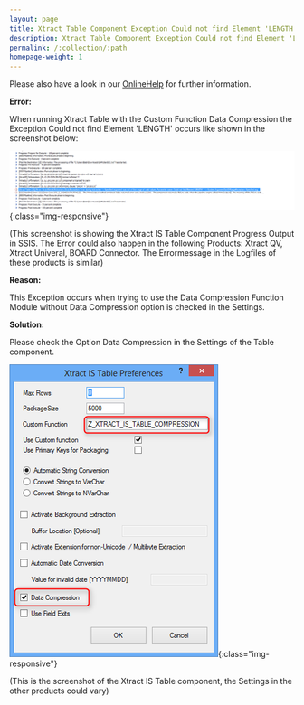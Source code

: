 ```yaml
---
layout: page
title: Xtract Table Component Exception Could not find Element 'LENGTH'
description: Xtract Table Component Exception Could not find Element 'LENGTH'
permalink: /:collection/:path
homepage-weight: 1
---
```


Please also have a look in our [OnlineHelp](https://help.theobald-software.com/en/) for further information.

**Error:**

When running Xtract Table with the Custom Function Data Compression the Exception Could not find Element 'LENGTH' occurs like shown in the screenshot below:

![couldnotfindlength-1](/img/contents/couldnotfindlength-1.png){:class="img-responsive"}

(This screenshot is showing the Xtract IS Table Component Progress Output in SSIS. The Error could also happen in the following Products: Xtract QV, Xtract Univeral, BOARD Connector. The Errormessage in the Logfiles of these products is similar)

**Reason:**

This Exception occurs when trying to use the Data Compression Function Module without Data Compression option is checked in the Settings.

**Solution:**

Please check the Option Data Compression in the Settings of the Table component. 

![DataCompressionChecked](/img/contents/DataCompressionChecked.png){:class="img-responsive"}

(This is the screenshot of the Xtract IS Table component, the Settings in the other products could vary)